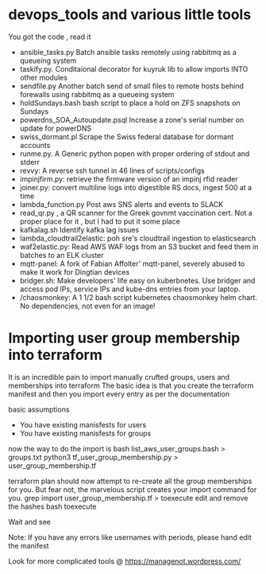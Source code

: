 # devops_tools and various little tools



You got the code , read it

 
*	ansible_tasks.py 	Batch ansible tasks remotely using rabbitmq as a queueing system
* taskify.py. Conditaional decorator for kuyruk lib to allow imports INTO other modules
*	sendfile.py 	Another batch send of small files to remote hosts behind forewalls using rabbitmq as a queueing system
*	holdSundays.bash 	bash script to place a hold on ZFS snapshots on Sundays
*	powerdns_SOA_Autoupdate.psql 	Increase a zone's serial number on update for powerDNS
*	swiss_dormant.pl 	Scrape the Swiss federal database for dormant accounts
* runme.py. A Generic python popen with proper ordering of stdout and stderr
* revvy: A reverse ssh tunnel in 46 lines of scripts/configs
* impinjfirm.py: retrieve the firmware version of an impinj rfid reader
* joiner.py: convert multiline logs into digestible RS docs, ingest 500 at a time 
* lambda_function.py Post aws SNS alerts and events to SLACK
* read_qr.py , a QR scanner for the Greek govnmt vaccination cert. Not a proper place for it , but I had to put it some place
* kafkalag.sh Identify kafka lag issues
* lambda_cloudtrail2elastic:  poh sre's cloudtrail ingestion to elasticsearch
* waf2elastic.py: Read AWS WAF logs from an S3 bucket and feed them in batches to an ELK cluster
* mqtt-panel: A fork of  Fabian Affolter' mqtt-panel, severely abused to make it work for Dingtian devices
* bridger.sh: Make developers' life easy on kuberbnetes. Use bridger and access pod IPs, service IPs and kube-dns entries from your laptop.
* /chaosmonkey: A 1 1/2 bash script kubernetes chaosmonkey helm chart. No dependencies, not even for an image!


# Importing user group membership into terraform

It is an incredible pain to import manually crufted groups, users and memberships into terraform
The basic idea is that you create the terraform manifest and then you import every entry as per the documentation

basic assumptions
* You have existing manisfests for users
* You have existing manisfests for groups

now the way to do the import is 
  bash list_aws_user_groups.bash > groups.txt
  python3 tf_user_group_membership.py > user_group_membership.tf

  terraform plan 
should now attempt to re-create all the group memberships for you. But fear not, the marvelous script creates your import command for you.
  grep import user_group_membership.tf > toexecute
  edit and remove the hashes
  bash toexecute

Wait and see



Note:
  If you have any errors like usernames with periods, please hand edit the manifest

Look for more complicated tools @ https://managenot.wordpress.com/
